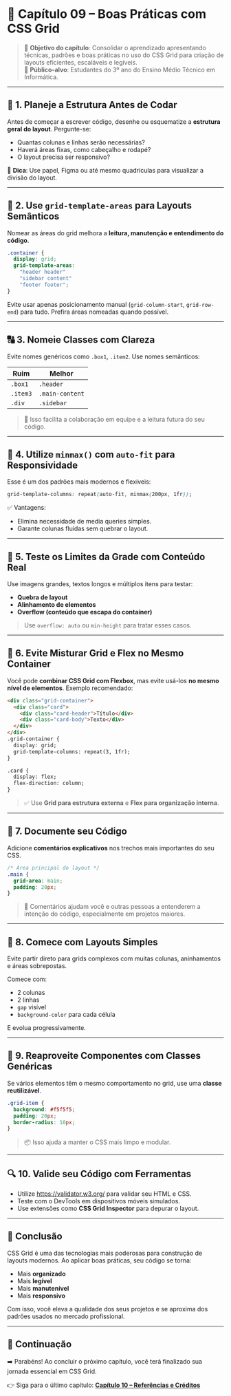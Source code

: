 # 🧩 Capítulo 09 – Boas Práticas com CSS Grid

> 📘 **Objetivo do capítulo**: Consolidar o aprendizado apresentando técnicas, padrões e boas práticas no uso do CSS Grid para criação de layouts eficientes, escaláveis e legíveis.  
> 🎯 **Público-alvo**: Estudantes do 3º ano do Ensino Médio Técnico em Informática.

---

## 🧠 1. Planeje a Estrutura Antes de Codar

Antes de começar a escrever código, desenhe ou esquematize a **estrutura geral do layout**. Pergunte-se:

- Quantas colunas e linhas serão necessárias?
- Haverá áreas fixas, como cabeçalho e rodapé?
- O layout precisa ser responsivo?

📌 **Dica**: Use papel, Figma ou até mesmo quadrículas para visualizar a divisão do layout.

---

## 🧱 2. Use `grid-template-areas` para Layouts Semânticos

Nomear as áreas do grid melhora a **leitura, manutenção e entendimento do código**.

```css
.container {
  display: grid;
  grid-template-areas:
    "header header"
    "sidebar content"
    "footer footer";
}
```

Evite usar apenas posicionamento manual (`grid-column-start`, `grid-row-end`) para tudo. Prefira áreas nomeadas quando possível.

------

## 🔠 3. Nomeie Classes com Clareza

Evite nomes genéricos como `.box1`, `.item2`. Use nomes semânticos:

| Ruim     | Melhor          |
| -------- | --------------- |
| `.box1`  | `.header`       |
| `.item3` | `.main-content` |
| `.div`   | `.sidebar`      |

> 📌 Isso facilita a colaboração em equipe e a leitura futura do seu código.

------

## 📐 4. Utilize `minmax()` com `auto-fit` para Responsividade

Esse é um dos padrões mais modernos e flexíveis:

```css
grid-template-columns: repeat(auto-fit, minmax(200px, 1fr));
```

✅ Vantagens:

- Elimina necessidade de media queries simples.
- Garante colunas fluídas sem quebrar o layout.

------

## 🧪 5. Teste os Limites da Grade com Conteúdo Real

Use imagens grandes, textos longos e múltiplos itens para testar:

- **Quebra de layout**
- **Alinhamento de elementos**
- **Overflow (conteúdo que escapa do container)**

> Use `overflow: auto` ou `min-height` para tratar esses casos.

------

## 🚫 6. Evite Misturar Grid e Flex no Mesmo Container

Você pode **combinar CSS Grid com Flexbox**, mas evite usá-los **no mesmo nível de elementos**. Exemplo recomendado:

```html
<div class="grid-container">
  <div class="card">
    <div class="card-header">Título</div>
    <div class="card-body">Texto</div>
  </div>
</div>
.grid-container {
  display: grid;
  grid-template-columns: repeat(3, 1fr);
}

.card {
  display: flex;
  flex-direction: column;
}
```

> ✅ Use **Grid para estrutura externa** e **Flex para organização interna**.

------

## 📏 7. Documente seu Código

Adicione **comentários explicativos** nos trechos mais importantes do seu CSS.

```css
/* Área principal do layout */
.main {
  grid-area: main;
  padding: 20px;
}
```

> 📘 Comentários ajudam você e outras pessoas a entenderem a intenção do código, especialmente em projetos maiores.

------

## 🎯 8. Comece com Layouts Simples

Evite partir direto para grids complexos com muitas colunas, aninhamentos e áreas sobrepostas.

Comece com:

- 2 colunas
- 2 linhas
- `gap` visível
- `background-color` para cada célula

E evolua progressivamente.

------

## 🔁 9. Reaproveite Componentes com Classes Genéricas

Se vários elementos têm o mesmo comportamento no grid, use uma **classe reutilizável**.

```css
.grid-item {
  background: #f5f5f5;
  padding: 20px;
  border-radius: 10px;
}
```

> 📦 Isso ajuda a manter o CSS mais limpo e modular.

------

## 🔍 10. Valide seu Código com Ferramentas

- Utilize https://validator.w3.org/ para validar seu HTML e CSS.
- Teste com o DevTools em dispositivos móveis simulados.
- Use extensões como **CSS Grid Inspector** para depurar o layout.

------

## 🏁 Conclusão

CSS Grid é uma das tecnologias mais poderosas para construção de layouts modernos. Ao aplicar boas práticas, seu código se torna:

- Mais **organizado**
- Mais **legível**
- Mais **manutenível**
- Mais **responsivo**

Com isso, você eleva a qualidade dos seus projetos e se aproxima dos padrões usados no mercado profissional.

------

## 🔁 Continuação

➡️ Parabéns! Ao concluir o próximo capítulo, você terá finalizado sua jornada essencial em CSS Grid.

👉 Siga para o último capítulo:
 [**Capítulo 10 – Referências e Créditos**](10-referencias.md)


